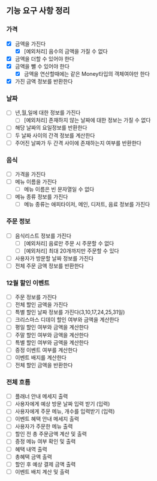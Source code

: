 ## 기능 요구 사항 정리

### 가격

- [x] 금액을 가진다
  - [x] [예외처리] 음수의 금액을 가질 수 없다
- [x] 금액을 더할 수 있어야 한다
- [x] 금액을 뺄 수 있어야 한다
  - [x] 금액을 연산할때에는 같은 Money타입의 객체여야만 한다
- [x] 가진 금액 정보를 반환한다

### 날짜

- [ ] 년,월,일에 대한 정보를 가진다
  - [ ] [예외처리] 존재하지 않는 날짜에 대한 정보는 가질 수 없다
- [ ] 해당 날짜의 요일정보를 반환한다
- [ ] 두 날짜 사이의 간격 정보를 계산한다
- [ ] 주어진 날짜가 두 간격 사이에 존재하는지 여부를 반환한다

### 음식

- [ ] 가격을 가진다
- [ ] 메뉴 이름을 가진다
  - [ ] 메뉴 이름은 빈 문자열일 수 없다
- [ ] 메뉴 종류 정보를 가진다
  - [ ] 메뉴 종류는 애피타이저, 메인, 디저트, 음료 정보를 가진다

### 주문 정보

- [ ] 음식리스트 정보를 가진다
  - [ ] [예외처리] 음료만 주문 시 주문할 수 없다
  - [ ] [예외처리] 최대 20개까지만 주문할 수 있다
- [ ] 사용자가 방문할 날짜 정보를 가진다
- [ ] 전체 주문 금액 정보를 반환한다

### 12월 할인 이벤트

- [ ] 주문 정보를 가진다
- [ ] 전체 할인 금액을 가진다
- [ ] 특별 할인 날짜 정보를 가진다(3,10,17,24,25,31일)
- [ ] 크리스마스 디데이 할인 여부와 금액을 계산한다
- [ ] 평일 할인 여부와 금액을 계산한다
- [ ] 주말 할인 여부와 금액을 계산한다
- [ ] 특별 할인 여부와 금액을 계산한다
- [ ] 증정 이벤트 여부를 계산한다
- [ ] 이벤트 배지를 계산한다
- [ ] 전체 할인 금액을 반환한다

### 전체 흐름

- [ ] 플래너 안내 메세지 출력
- [ ] 사용자에게 예상 방문 날짜 입력 받기 (입력)
- [ ] 사용자에게 주문 메뉴, 개수를 입력받기 (입력)
- [ ] 이벤트 혜택 안내 메세지 출력
- [ ] 사용자가 주문한 메뉴 출력
- [ ] 할인 전 총 주문금액 계산 및 출력
- [ ] 증정 메뉴 여부 확인 및 출력
- [ ] 혜택 내역 출력
- [ ] 총혜택 금액 출력
- [ ] 할인 후 예상 결제 금액 출력
- [ ] 이벤트 배치 계산 및 출력
